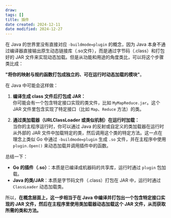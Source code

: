 ```yaml
---
draw:
tags: []
title: 插件
date created: 2024-12-11
date modified: 2024-12-27
---
```


在 Java 的世界里没有直接对应 `-buildmode=plugin` 的概念，因为 Java 本身不通过编译器直接输出原生动态链接库（.so文件），而是通过字节码（.class）和打包好的 JAR 文件来实现动态加载。但是从功能和用途的角度类比，可以将这个步骤类比成：

**"将你的映射与规约函数打包成独立的、可在运行时动态加载的模块"**。

在 Java 中可能会这样做：

1. **编译生成 class 文件后打包成 JAR：**  
    你可能会有一个包含特定接口实现的类文件，比如 `MyMapReduce.jar`。这个 JAR 文件里包含实现了特定接口（比如 `Map`、`Reduce` 方法）的类。
    
2. **通过类加载器（URLClassLoader 或类似机制）在运行时加载：**  
    当你的主程序运行时，你可以通过 Java 的反射或自定义的类加载器在运行时从外部的 JAR 文件中加载特定的类，然后调用这个类的特定方法。这一点在理念上类似 Go 中通过 `-buildmode=plugin` 生成 `.so` 文件，并在主程序中使用 `plugin.Open()` 来动态加载并调用插件中的函数。
    

总结一下：

- **Go 的插件（.so）**：本质是已编译成机器码的共享库，运行时通过 `plugin` 包加载。
- **Java 的类/JAR**：本质是字节码文件（.class）打包在 JAR 中，运行时通过 `ClassLoader` 动态加载类。

所以，**在概念层面上，这一步相当于在 Java 中编译并打包出一个包含特定接口实现的 JAR 文件，然后在主程序里使用类加载器动态加载这个 JAR 文件，从而获取所需的类和方法。**

